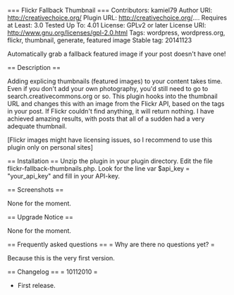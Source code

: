 === Flickr Fallback Thumbnail ===
Contributors: kamiel79
Author URI: http://creativechoice.org/
Plugin URL: http://creativechoice.org/....
Requires at Least: 3.0
Tested Up To: 4.01
License: GPLv2 or later
License URI: http://www.gnu.org/licenses/gpl-2.0.html
Tags: wordpress, wordpress.org, flickr, thumbnail, generate, featured image
Stable tag: 20141123

Automatically grab a fallback featured image if your post doesn't have one!

== Description ==

Adding explicing thumbnails (featured images) to your content takes time. Even if you don't add your own photography, you'd still need to go to search.creativecommons.org or so.
This plugin hooks into the thumbnail URL and changes this with an image from the Flickr API, based on the tags in your post. If Flickr couldn't find anything, it will return nothing.
I have achieved amazing results, with posts that all of a sudden had a very adequate thumbnail.

[Flickr images might have licensing issues, so I recommend to use this plugin only on personal sites]

== Installation ==
Unzip the plugin in your plugin directory. Edit the file flickr-fallback-thumbnails.php. Look for the line var $api_key = "your_api_key" and fill in your API-key.

== Screenshots ==

None for the moment.

== Upgrade Notice ==

None for the moment.

== Frequently asked questions ==
= Why are there no questions yet? =

Because this is the very first version.

== Changelog ==
= 10112010 =
* First release.
